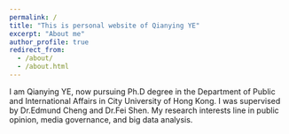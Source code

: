 ```yaml
---
permalink: /
title: "This is personal website of Qianying YE"
excerpt: "About me"
author_profile: true
redirect_from: 
  - /about/
  - /about.html
---
```


I am Qianying YE, now pursuing Ph.D degree in the Department of Public and International Affairs in City University of Hong Kong. I was supervised by Dr.Edmund Cheng and Dr.Fei Shen. My research interests line in public opinion, media governance, and big data analysis.
